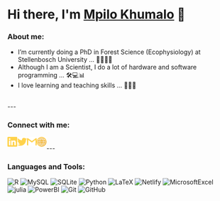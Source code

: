 # Hi there, I'm [Mpilo Khumalo][website] 👋

### About me:
- I’m currently doing a PhD in Forest Science (Ecophysiology) at Stellenbosch University ... 🌱🌳👨‍🎓
- Although I am a Scientist, I do a lot of hardware and software programming ... 🛠️💻📊
- I love learning and teaching skills ... 📖👨‍🏫

<br />
---
<br />

### Connect with me:
[<img align="left" alt="mpilo-khumalo-b45786119 | LinkedIn" width="22px" src="./linkedin.svg" />][linkedin]
[<img align="left" alt="mpilokhumalo1st | Twitter" width="22px" src="./twitter.svg" />][twitter]
[<img align="left" alt="mpilozenzele0| Gmail" width="22px" src="./gmail.svg" />][gmail]
[<img align="left" alt="mpilokhumalo | Website" width="22px" src="./website.svg" />][website]

<br />
---
<br />

### Languages and Tools:
![R](https://img.shields.io/badge/-R-000?&logo=R)
![MySQL](https://img.shields.io/badge/-MySQL-000?&logo=MySQL)
![SQLite](https://img.shields.io/badge/-SQLite-000?&logo=SQLite)
![Python](https://img.shields.io/badge/-Python-000?&logo=Python)
![LaTeX](https://img.shields.io/badge/-LaTeX-000?&logo=LaTeX)
![Netlify](https://img.shields.io/badge/-Netlify-000?&logo=Netlify)
![MicrosoftExcel](https://img.shields.io/badge/-MicrosoftExcel-000?&logo=MicrosoftExcel)
![julia](https://img.shields.io/badge/-julia-000?&logo=julia)
![PowerBI](https://img.shields.io/badge/-PowerBI-000?&logo=PowerBI)
![Git](https://img.shields.io/badge/-Git-000?&logo=Git)
![GitHub](https://img.shields.io/badge/-GitHub-000?&logo=GitHub)

[website]: https://mpilokhumalo.com
[twitter]: https://twitter.com/mpilokhumalo1st
[linkedin]: https://linkedin.com/in/mpilo-khumalo-b45786119
[gmail]: mailto:mpilozenzele0@gmail.com
